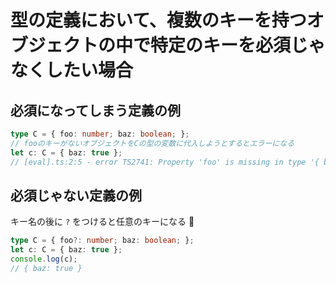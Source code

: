 # 型の定義において、複数のキーを持つオブジェクトの中で特定のキーを必須じゃなくしたい場合

## 必須になってしまう定義の例

```ts
type C = { foo: number; baz: boolean; };
// fooのキーがないオブジェクトをCの型の変数に代入しようとするとエラーになる
let c: C = { baz: true };
// [eval].ts:2:5 - error TS2741: Property 'foo' is missing in type '{ baz: true; }' but required in type 'C'.
```

## 必須じゃない定義の例

キー名の後に `?` をつけると任意のキーになる :memo:

```ts
type C = { foo?: number; baz: boolean; };
let c: C = { baz: true };
console.log(c);
// { baz: true }
```
